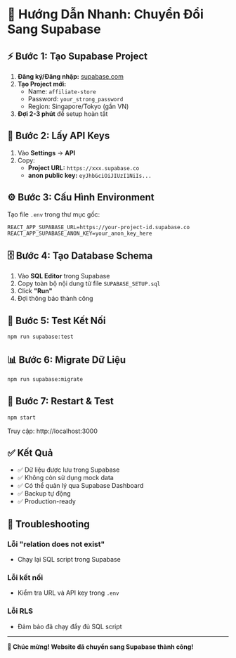 # 🚀 Hướng Dẫn Nhanh: Chuyển Đổi Sang Supabase

## ⚡ Bước 1: Tạo Supabase Project

1. **Đăng ký/Đăng nhập:** [supabase.com](https://supabase.com)
2. **Tạo Project mới:**
   - Name: `affiliate-store`
   - Password: `your_strong_password`
   - Region: Singapore/Tokyo (gần VN)
3. **Đợi 2-3 phút** để setup hoàn tất

## 🔑 Bước 2: Lấy API Keys

1. Vào **Settings** → **API**
2. Copy:
   - **Project URL:** `https://xxx.supabase.co`
   - **anon public key:** `eyJhbGciOiJIUzI1NiIs...`

## ⚙️ Bước 3: Cấu Hình Environment

Tạo file `.env` trong thư mục gốc:

```env
REACT_APP_SUPABASE_URL=https://your-project-id.supabase.co
REACT_APP_SUPABASE_ANON_KEY=your_anon_key_here
```

## 🗄️ Bước 4: Tạo Database Schema

1. Vào **SQL Editor** trong Supabase
2. Copy toàn bộ nội dung từ file `SUPABASE_SETUP.sql`
3. Click **"Run"**
4. Đợi thông báo thành công

## 🧪 Bước 5: Test Kết Nối

```bash
npm run supabase:test
```

## 📊 Bước 6: Migrate Dữ Liệu

```bash
npm run supabase:migrate
```

## 🚀 Bước 7: Restart & Test

```bash
npm start
```

Truy cập: http://localhost:3000

## ✅ Kết Quả

- ✅ Dữ liệu được lưu trong Supabase
- ✅ Không còn sử dụng mock data
- ✅ Có thể quản lý qua Supabase Dashboard
- ✅ Backup tự động
- ✅ Production-ready

## 🔧 Troubleshooting

### Lỗi "relation does not exist"
- Chạy lại SQL script trong Supabase

### Lỗi kết nối
- Kiểm tra URL và API key trong `.env`

### Lỗi RLS
- Đảm bảo đã chạy đầy đủ SQL script

---

**🎉 Chúc mừng! Website đã chuyển sang Supabase thành công!**






